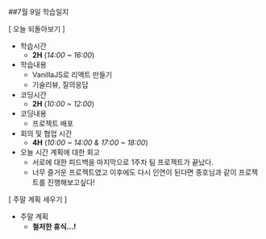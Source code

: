 ##7월 9일 학습일지

[ 오늘 되돌아보기 ]
- 학습시간
    - **2H** (_14:00 ~ 16:00_)
- 학습내용
    - VanillaJS로 리액트 만들기
    - 기술리뷰, 질의응답
- 코딩시간
    - **2H** (_10:00 ~ 12:00_)
- 코딩내용
    - 프로젝트 배포
- 회의 및 협업 시간
    - **4H** (_10:00 ~ 14:00 & 17:00 ~ 18:00_)
- 오늘 시간 계획에 대한 회고
    - 서로에 대한 피드백을 마지막으로 1주차 팀 프로젝트가 끝났다.
    - 너무 즐거운 프로젝트였고 이후에도 다시 인연이 된다면 종호님과 같이 프로젝트를 진행해보고싶다!

[ 주말 계획 세우기 ]
- 주말 계획
    - **철저한 휴식...!**

